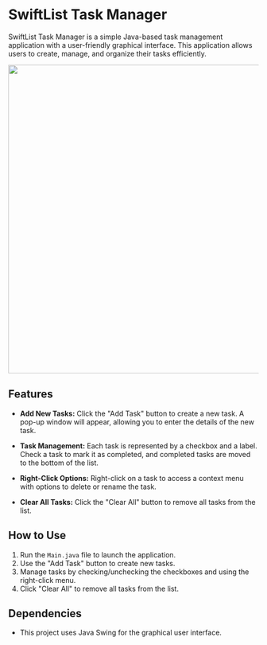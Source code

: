 # SwiftList Task Manager

SwiftList Task Manager is a simple Java-based task management application with a user-friendly graphical interface. This application allows users to create, manage, and organize their tasks efficiently.



<p align="center">
  <img width="620" height="620" src=https://github.com/garghg/SwiftList/assets/139658164/9fa75541-92c8-4d0f-a9a3-699711942481>
</p>


## Features

- **Add New Tasks:** Click the "Add Task" button to create a new task. A pop-up window will appear, allowing you to enter the details of the new task.

- **Task Management:** Each task is represented by a checkbox and a label. Check a task to mark it as completed, and completed tasks are moved to the bottom of the list.

- **Right-Click Options:** Right-click on a task to access a context menu with options to delete or rename the task.

- **Clear All Tasks:** Click the "Clear All" button to remove all tasks from the list.

## How to Use

1. Run the `Main.java` file to launch the application.
2. Use the "Add Task" button to create new tasks.
3. Manage tasks by checking/unchecking the checkboxes and using the right-click menu.
4. Click "Clear All" to remove all tasks from the list.

## Dependencies

- This project uses Java Swing for the graphical user interface.
